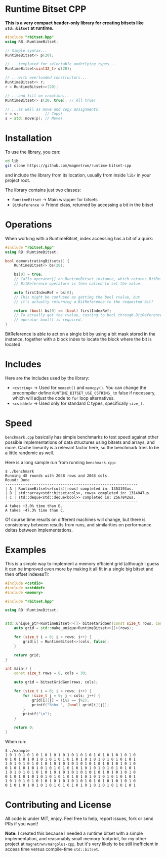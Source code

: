 # Runtime Bitset CPP
**This is a very compact header-only library for creating bitsets like `std::bitset` at runtime.**

```cpp
#include "rbitset.hpp"
using RB::RuntimeBitset;

// Simple syntax...
RuntimeBitset<> p(20);

// ...templated for selectable underlying types...
RuntimeBitset<uint32_t> q(20);

// ...with overloaded constructors...
RuntimeBitset<> r;
r = RuntimeBitset<>(20);

// ...and fill on creation...
RuntimeBitset<> s(20, true); // All true!

// ...as well as move and copy assignments.
r = s;            // Copy!
s = std::move(p); // Move!
```

# Installation

To use the library, you can:
```sh
cd lib
git clone https://github.com/magnetrwn/runtime-bitset-cpp
```
and include the library from its location, usually from inside `lib/` in your project root.

The library contains just two classes:
+ `RuntimeBitset` → Main wrapper for bitsets
+ `BitReference` → Friend class, returned by accessing a bit in the bitset

# Operations

When working with a RuntimeBitset, index accessing has a bit of a quirk:
```cpp
#include "rbitset.hpp"
using RB::RuntimeBitset;

bool demonstratingBitsets() {
    RuntimeBitset<> bs(20);

    bs[0] = true;
    // Calls operator[] on RuntimeBitset instance, which returns BitReference.
    // BitReference operator= is then called to set the value.

    auto firstIndexRef = bs[0];
    // This might be confused as getting the bool rvalue, but
    // it's actually returning a BitReference to the requested bit!

    return (bool) bs[0] == (bool) firstIndexRef;
    // To actually get the rvalue, casting to bool through BitReference's
    // operator bool() is required.
}

```

BitReference is able to act on a single bit by using a bit mask stored in the instance, together with a block index to locate the block where the bit is located.

# Includes

Here are the includes used by the library:
+ `<cstring>` → Used for `memset()` and `memcpy()`. You can change the precompiler define `RUNTIME_BITSET_USE_CSTRING_` to false if necessary, which will adjust the code to `for` loop alternatives.
+ `<cstddef>` → Used only for standard C types, specifically `size_t`.

# Speed

`benchmark.cpp` basically has simple benchmarks to test speed against other possible implementations of data structures using bitsets and arrays, and more. Cache linearity is a relevant factor here, so the benchmark tries to be a little randomic as well.

Here is a long sample run from running `benchmark.cpp`:
```
$ ./benchmark
Running 48 rounds with 2048 rows and 2048 cols.
Round: Done
------------------------------------------------------------
| A | RuntimeBitset<>(cols)[rows] completed in: 1353193us.
| B | std::array<std::bitset<cols>, rows> completed in: 1314047us.
| C | std::deque<std::deque<bool>> completed in: 2567842us.
------------------------------------------------------------
A takes +3.0% time than B.
A takes -47.3% time than C.
```
Of course time results on different machines will change, but there is consistency between results from runs, and similarities on performance deltas between implementations.

# Examples

This is a simple way to implement a memory efficient grid (although I guess it can be improved even more by making it all fit in a single big bitset and then offset indexes?):
```cpp
#include <cstdio>
#include <cstddef>
#include <memory>

#include "rbitset.hpp"

using RB::RuntimeBitset;


std::unique_ptr<RuntimeBitset<>[]> bitsetGridGen(const size_t rows, const size_t cols) {
    auto grid = std::make_unique<RuntimeBitset<>[]>(rows);

    for (size_t i = 0; i < rows; i++) {
        grid[i] = RuntimeBitset<>(cols, false);
    }

    return grid;
}

int main() {
    const size_t rows = 8, cols = 30;

    auto grid = bitsetGridGen(rows, cols);

    for (size_t i = 0; i < rows; i++) {
        for (size_t j = 0; j < cols; j++) {
            grid[i][j] = (i%2 == j%2);
            printf("%hhx ", (bool) grid[i][j]);
        }
        printf("\n");
    }

    return 0;
}
```
When run:
```
$ ./example
1 0 1 0 1 0 1 0 1 0 1 0 1 0 1 0 1 0 1 0 1 0 1 0 1 0 1 0 1 0
0 1 0 1 0 1 0 1 0 1 0 1 0 1 0 1 0 1 0 1 0 1 0 1 0 1 0 1 0 1
1 0 1 0 1 0 1 0 1 0 1 0 1 0 1 0 1 0 1 0 1 0 1 0 1 0 1 0 1 0
0 1 0 1 0 1 0 1 0 1 0 1 0 1 0 1 0 1 0 1 0 1 0 1 0 1 0 1 0 1
1 0 1 0 1 0 1 0 1 0 1 0 1 0 1 0 1 0 1 0 1 0 1 0 1 0 1 0 1 0
0 1 0 1 0 1 0 1 0 1 0 1 0 1 0 1 0 1 0 1 0 1 0 1 0 1 0 1 0 1
1 0 1 0 1 0 1 0 1 0 1 0 1 0 1 0 1 0 1 0 1 0 1 0 1 0 1 0 1 0
0 1 0 1 0 1 0 1 0 1 0 1 0 1 0 1 0 1 0 1 0 1 0 1 0 1 0 1 0 1
```

# Contributing and License

All code is under MIT, enjoy. Feel free to help, report issues, fork or send PRs if you want!

**Note:** I created this because I needed a runtime bitset with a simple implementation, and reasonably small memory footprint, for my other project at `magnetrwn/margolus-cpp`, but it's very likely to be still inefficient in access time versus compile-time `std::bitset`.